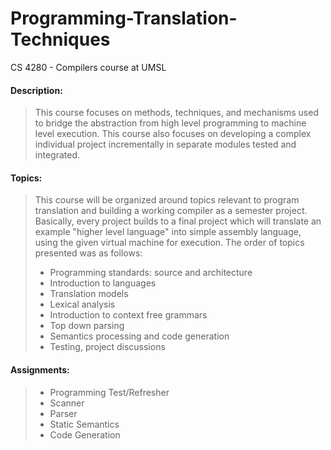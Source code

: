 # Programming-Translation-Techniques
CS 4280 - Compilers course at UMSL

#### Description:
> This course focuses on methods, techniques, and mechanisms used to bridge the abstraction from high level programming to machine level execution. This course also focuses on developing a complex individual project incrementally in separate modules tested and integrated. 


#### Topics:
> This course will be organized around topics relevant to program translation and building a working compiler as a semester project. Basically, every project builds to a final project which will translate an example "higher level language" into simple assembly language, using the given virtual machine for execution. The order of topics presented was as follows:
> - Programming standards: source and architecture
> - Introduction to languages
> - Translation models
> - Lexical analysis
> - Introduction to context free grammars
> - Top down parsing
> - Semantics processing and code generation
> - Testing, project discussions


#### Assignments:
> - Programming Test/Refresher
> - Scanner
> - Parser
> - Static Semantics
> - Code Generation
